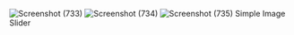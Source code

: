 ![Screenshot (733)](https://github.com/Rachu9/Simple-_img_slider/assets/152792371/f8127659-ba84-497d-87f0-14f4b892d1ca)
![Screenshot (734)](https://github.com/Rachu9/Simple-_img_slider/assets/152792371/25a52b49-eca5-491e-9269-612a258563da)
![Screenshot (735)](https://github.com/Rachu9/Simple-_img_slider/assets/152792371/511207bd-ba77-4ba9-8fa4-7304886443c7)
Simple Image Slider
